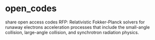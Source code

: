 # open_codes
share open access codes
RFP: Relativistic Fokker-Planck solvers for runaway electrons acceleration processes that include the small-angle collision, large-angle collision, and synchrotron radiation physics.
